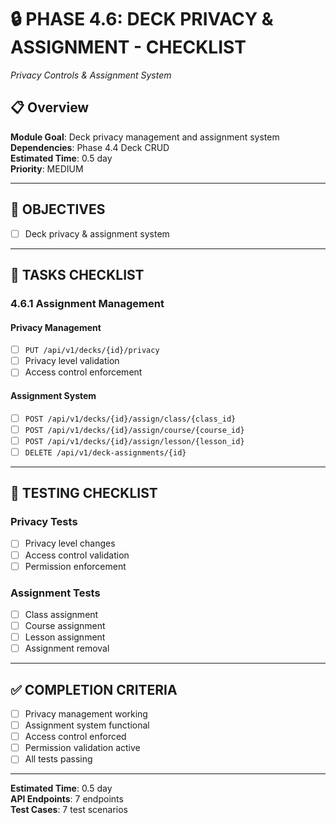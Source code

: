 # 🔒 PHASE 4.6: DECK PRIVACY & ASSIGNMENT - CHECKLIST
*Privacy Controls & Assignment System*

## 📋 Overview
**Module Goal**: Deck privacy management and assignment system  
**Dependencies**: Phase 4.4 Deck CRUD  
**Estimated Time**: 0.5 day  
**Priority**: MEDIUM

---

## 🎯 OBJECTIVES
- [ ] Deck privacy & assignment system

---

## 📝 TASKS CHECKLIST

### **4.6.1 Assignment Management**

#### **Privacy Management**
- [ ] `PUT /api/v1/decks/{id}/privacy`
- [ ] Privacy level validation
- [ ] Access control enforcement

#### **Assignment System**
- [ ] `POST /api/v1/decks/{id}/assign/class/{class_id}`
- [ ] `POST /api/v1/decks/{id}/assign/course/{course_id}`
- [ ] `POST /api/v1/decks/{id}/assign/lesson/{lesson_id}`
- [ ] `DELETE /api/v1/deck-assignments/{id}`

---

## 🧪 TESTING CHECKLIST

### **Privacy Tests**
- [ ] Privacy level changes
- [ ] Access control validation
- [ ] Permission enforcement

### **Assignment Tests**
- [ ] Class assignment
- [ ] Course assignment
- [ ] Lesson assignment
- [ ] Assignment removal

---

## ✅ COMPLETION CRITERIA
- [ ] Privacy management working
- [ ] Assignment system functional
- [ ] Access control enforced
- [ ] Permission validation active
- [ ] All tests passing

---

**Estimated Time**: 0.5 day  
**API Endpoints**: 7 endpoints  
**Test Cases**: 7 test scenarios
